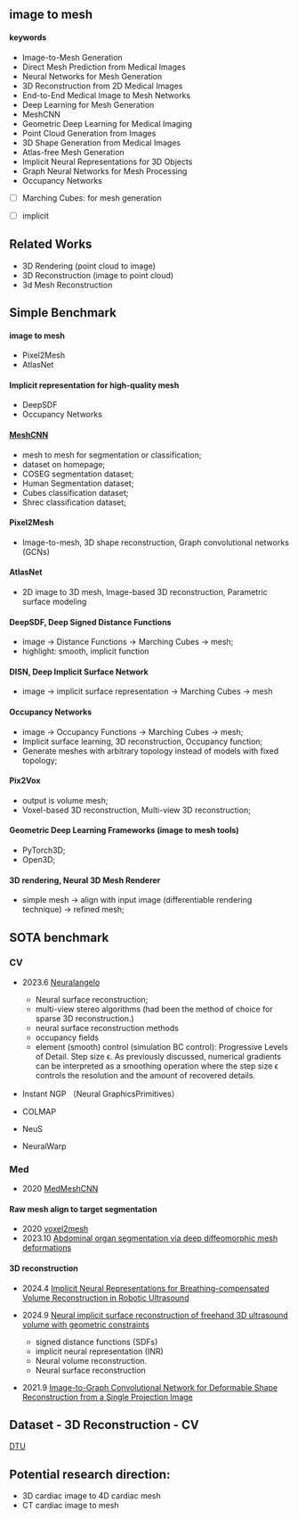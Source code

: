 ## image to mesh


#### keywords

- Image-to-Mesh Generation
- Direct Mesh Prediction from Medical Images
- Neural Networks for Mesh Generation
- 3D Reconstruction from 2D Medical Images
- End-to-End Medical Image to Mesh Networks
- Deep Learning for Mesh Generation
- MeshCNN 
- Geometric Deep Learning for Medical Imaging
- Point Cloud Generation from Images
- 3D Shape Generation from Medical Images
- Atlas-free Mesh Generation
- Implicit Neural Representations for 3D Objects
- Graph Neural Networks for Mesh Processing
- Occupancy Networks


- [ ] Marching Cubes: for mesh generation
- [ ] implicit





## Related Works

- 3D Rendering (point cloud to image)
- 3D Reconstruction (image to point cloud)
- 3d Mesh Reconstruction


## Simple Benchmark


#### image to mesh
- Pixel2Mesh
- AtlasNet

#### Implicit representation for high-quality mesh
- DeepSDF
- Occupancy Networks



#### [MeshCNN](https://ranahanocka.github.io/MeshCNN/)
- mesh to mesh for segmentation or classification;
- dataset on homepage;
- COSEG segmentation dataset;
- Human Segmentation dataset;
- Cubes classification dataset;
- Shrec classification dataset;

#### Pixel2Mesh
- Image-to-mesh, 3D shape reconstruction, Graph convolutional networks (GCNs)

#### AtlasNet
- 2D image to 3D mesh, Image-based 3D reconstruction, Parametric surface modeling

#### DeepSDF, Deep Signed Distance Functions
- image -> Distance Functions -> Marching Cubes -> mesh;
- highlight: smooth, implicit function

#### DISN, Deep Implicit Surface Network
- image -> implicit surface representation -> Marching Cubes -> mesh


#### Occupancy Networks
- image -> Occupancy Functions -> Marching Cubes -> mesh; 
- Implicit surface learning, 3D reconstruction, Occupancy function;
- Generate meshes with arbitrary topology instead of models with fixed topology;

#### Pix2Vox
- output is volume mesh;
- Voxel-based 3D reconstruction, Multi-view 3D reconstruction;


#### Geometric Deep Learning Frameworks (image to mesh tools)
- PyTorch3D;
- Open3D;

#### 3D rendering, Neural 3D Mesh Renderer
- simple mesh -> align with input image (differentiable rendering technique) ->  refined mesh;








## SOTA benchmark

### CV

- 2023.6 [Neuralangelo](https://research.nvidia.com/labs/dir/neuralangelo/)
  - Neural surface reconstruction;
  - multi-view stereo algorithms (had been the method of choice for sparse 3D reconstruction.)
  - neural surface reconstruction methods
  - occupancy fields
  - element (smooth) control (simulation BC control): Progressive Levels of Detail. Step size ϵ. As previously discussed, numerical gradients can be interpreted as a smoothing operation where the step size ϵ controls the resolution and the amount of recovered details.

- Instant NGP （Neural GraphicsPrimitives）
- COLMAP
- NeuS
- NeuralWarp

### Med

- 2020 [MedMeshCNN](https://github.com/Divya9Sasidharan/MedMeshCNN)


#### Raw mesh align to target segmentation

- 2020 [voxel2mesh](https://github.com/cvlab-epfl/voxel2mesh)
- 2023.10 [Abdominal organ segmentation via deep diffeomorphic mesh deformations](https://link.springer.com/article/10.1038/s41598-023-45435-2?fromPaywallRec=false)

#### 3D reconstruction

- 2024.4 [Implicit Neural Representations for Breathing-compensated Volume Reconstruction in Robotic Ultrasound](https://arxiv.org/abs/2311.04999)

- 2024.9 [Neural implicit surface reconstruction of freehand 3D ultrasound volume with geometric constraints](https://www.sciencedirect.com/science/article/pii/S1361841524002305?casa_token=NhMAc1QEx4IAAAAA:Q9ovrbow9Jo2wbvHR6i-whY3Va9_anbWN9pGUGqcdyUOHQTSHl3-m6SGEPhg65Kvt7wlOVjgHVY)
  - signed distance functions (SDFs) 
  - implicit neural representation (INR)
  - Neural volume reconstruction. 
  - Neural surface reconstruction


- 2021.9 [Image-to-Graph Convolutional Network for Deformable Shape Reconstruction from a Single Projection Image](https://link.springer.com/chapter/10.1007/978-3-030-87202-1_25)











## Dataset - 3D Reconstruction - CV

[DTU](https://paperswithcode.com/sota/3d-reconstruction-on-dtu)




## Potential research direction:

- 3D cardiac image to 4D cardiac mesh
- CT cardiac image to mesh








